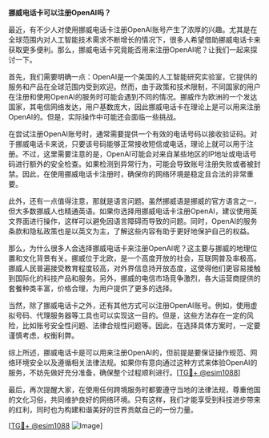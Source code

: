 **挪威电话卡可以注册OpenAI吗？**

最近，有不少人对使用挪威电话卡注册OpenAI账号产生了浓厚的兴趣。尤其是在全球范围内对人工智能技术需求不断增长的情况下，很多人希望借助挪威电话卡来获取更多便利。那么，挪威电话卡究竟能否用来注册OpenAI呢？让我们一起来探讨一下。

首先，我们需要明确一点：OpenAI是一个美国的人工智能研究实验室，它提供的服务和产品在全球范围内受到欢迎。然而，由于政策和技术限制，不同国家的用户在注册和使用OpenAI的服务时可能会遇到不同的情况。挪威作为欧洲的一个发达国家，其电信网络发达，用户基数庞大，因此挪威电话卡在理论上是可以用来注册OpenAI的。但是，实际操作中可能还会面临一些挑战。

在尝试注册OpenAI账号时，通常需要提供一个有效的电话号码以接收验证码。对于挪威电话卡来说，只要该号码能够正常接收短信或电话，理论上就可以用于注册。不过，这里需要注意的是，OpenAI可能会对来自某些地区的IP地址或电话号码进行额外的安全检查。如果检测到异常行为，可能会导致账号注册失败或者被封禁。因此，在使用挪威电话卡注册时，确保你的网络环境是稳定且合法的非常重要。

此外，还有一点值得注意，那就是语言问题。虽然挪威语是挪威的官方语言之一，但大多数挪威人也精通英语。如果你选择用挪威电话卡注册OpenAI，建议使用英文界面进行操作，这样可以避免因语言障碍而导致的问题。同时，OpenAI的服务条款和隐私政策也是以英文为主，了解这些内容有助于更好地保护自己的权益。

那么，为什么很多人会选择挪威电话卡来注册OpenAI呢？这主要与挪威的地理位置和文化背景有关。挪威位于北欧，是一个高度开放的社会，互联网普及率极高。挪威人民普遍接受教育程度较高，对外界信息持开放态度，这使得他们更容易接触到国际化的科技产品和服务。另外，挪威的电信市场竞争激烈，各大运营商提供的套餐种类丰富，价格合理，为用户提供了更多的选择。

当然，除了挪威电话卡之外，还有其他方式可以注册OpenAI账号。例如，使用虚拟号码、代理服务器等工具也可以实现这一目的。但是，这些方法存在一定的风险，比如账号安全性问题、法律合规性问题等。因此，在选择具体方案时，一定要谨慎考虑，权衡利弊。

综上所述，挪威电话卡是可以用来注册OpenAI的，但前提是要保证操作规范、网络环境安全以及遵循相关法律法规。如果你有意向通过这种方式来体验OpenAI的服务，不妨先做好充分准备，确保整个过程顺利进行。[[TG💪+ @esim1088](https://t.me/s/esim1088)]

最后，再次提醒大家，在使用任何跨境服务时都要遵守当地的法律法规，尊重他国的文化习俗，共同维护良好的网络环境。只有这样，我们才能享受到科技进步带来的红利，同时也为构建和谐美好的世界贡献自己的一份力量。

[[TG💪+ @esim1088](https://t.me/s/esim1088) ![Image](https://i.postimg.cc/4NQfJmqS/Snipaste-2025-05-13-00-14-12.png)]